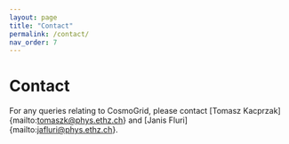 ```yaml
---
layout: page
title: "Contact"
permalink: /contact/
nav_order: 7
---
```


# Contact

For any queries relating to CosmoGrid, please contact [Tomasz Kacprzak]{mailto:tomaszk@phys.ethz.ch} and [Janis Fluri]{mailto:jafluri@phys.ethz.ch}.
